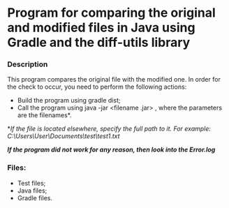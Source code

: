 # Program for comparing the original and modified files in Java using Gradle and the diff-utils library

### Description

This program compares the original file with the modified one. In order for the check to occur, you need to perform the following actions:

* Build the program using gradle dist;
* Call the program using java -jar <filename .jar> <parameters>, where the parameters are the filenames*.

**If the file is located elsewhere, specify the full path to it. For example: C:\\Users\\User\\Documents\\test\\test1.txt*

***If the program did not work for any reason, then look into the Error.log***

### Files:

* Test files;
* Java files;
* Gradle files.
